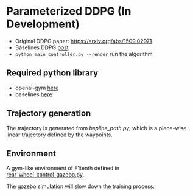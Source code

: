 # Parameterized DDPG (In Development)

- Original DDPG paper: https://arxiv.org/abs/1509.02971
- Baselines DDPG [post](https://blog.openai.com/better-exploration-with-parameter-noise/)
- `python main_controller.py --render` run the algorithm

## Required python library
- openai-gym [here](https://github.com/openai/gym)
- baselines [here](https://github.com/openai/baselines)

## Trajectory generation
The trajectory is generated from *bspline_path.py*, which is a piece-wise linear trajectory defined by the waypoints.

## Environment
A gym-like environment of F1tenth defined in [rear\_wheel\_control_gazebo.py](https://github.com/JmfanBU/F1tenth_BU/blob/master/racecar_simulator/racecar_control/scripts/rear_wheel_control_gazebo.py).

The gazebo simulation will slow down the training process.
